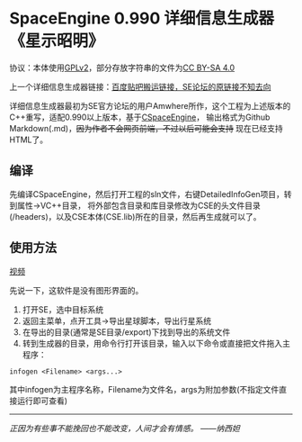 # SpaceEngine 0.990 详细信息生成器《星示昭明》

协议：本体使用[GPLv2](https://www.gnu.org/licenses/licenses.html)，部分存放字符串的文件为[CC BY-SA 4.0](https://creativecommons.org/licenses)

上一个详细信息生成器链接：[百度贴吧搬运链接，SE论坛的原链接不知去向](https://tieba.baidu.com/p/4458618242)

详细信息生成器最初为SE官方论坛的用户Amwhere所作，这个工程为上述版本的C++重写，适配0.990以上版本，基于[CSpaceEngine](https://github.com/StellarDX/CSpaceEngine-Project)，
输出格式为Github Markdown(.md)，~~因为作者不会网页前端，不过以后可能会支持~~ 现在已经支持HTML了。

## 编译
先编译CSpaceEngine，然后打开工程的sln文件，右键DetailedInfoGen项目，转到属性->VC++目录，
将外部包含目录和库目录修改为CSE的头文件目录(/headers)，以及CSE本体(CSE.lib)所在的目录，然后再生成就可以了。

## 使用方法
[视频](https://b23.tv/W0M23hh)

先说一下，这软件是没有图形界面的。
1. 打开SE，选中目标系统
2. 返回主菜单，点开工具->导出星球脚本，导出行星系统
3. 在导出的目录(通常是SE目录/export)下找到导出的系统文件
4. 转到生成器的目录，用命令行打开该目录，输入以下命令或直接把文件拖入主程序：
```
infogen <Filename> <args...>
```
其中infogen为主程序名称，Filename为文件名，args为附加参数(不指定文件直接运行即可查看)

----------
*正因为有些事不能挽回也不能改变，人间才会有情感。 ——纳西妲*
